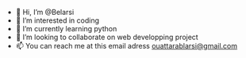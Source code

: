 - 👋 Hi, I’m @Belarsi
- 👀 I’m interested in coding
- 🌱 I’m currently learning python
- 💞️ I’m looking to collaborate on web developping project
- 📫 You can reach me at this email adress ouattarablarsi@gmail.com

<!---
Belarsi/Belarsi is a ✨ special ✨ repository because its `README.md` (this file) appears on your GitHub profile.
You can click the Preview link to take a look at your changes.
--->
